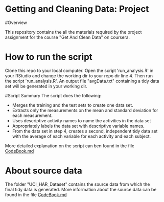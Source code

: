 # Getting and Cleaning Data: Project
#Overview

This repository contains the all the materials required by the project assignment for the course "Get And Clean Data" on coursera.

# How to run the script
Clone this repo to your local computer. Open the script 'run_analysis.R' in your RStudio and change the working dir to your repo dir line 4. Then run the script 'run_analysis.R'.
An output file "avgData.txt" containing a tidy data set will be generated in your working dir.

#Script Summary
The script does the following:

* Merges the training and the test sets to create one data set.
* Extracts only the measurements on the mean and standard deviation for each measurement. 
* Uses descriptive activity names to name the activities in the data set
* Appropriately labels the data set with descriptive variable names. 
* From the data set in step 4, creates a second, independent tidy data set with the average of each variable for each activity and each subject.

More detailed explanation on the script can ben found in the file [CodeBook.md]()

# About source data
The folder "UCI_HAR_Dataset" contains the source data from which the final tidy data is generated.
More information about the source data can be found in the file [CodeBook.md]()
